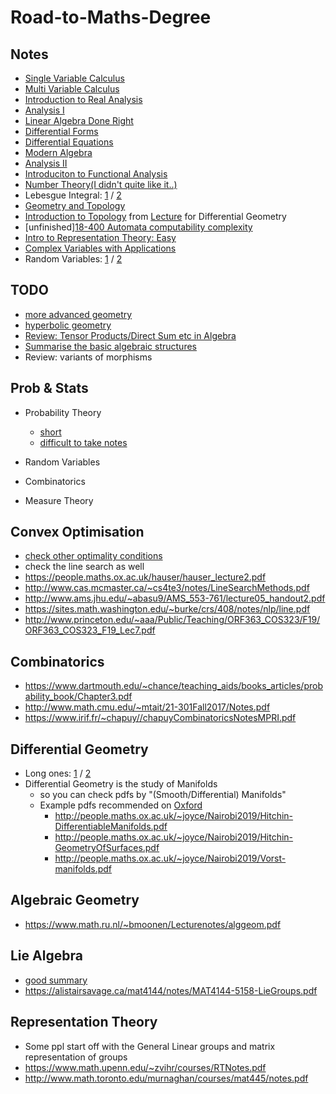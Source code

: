 # Road-to-Maths-Degree
## Notes
- [Single Variable Calculus](https://ocw.mit.edu/courses/mathematics/18-01sc-single-variable-calculus-fall-2010/)
- [Multi Variable Calculus](https://ocw.mit.edu/courses/mathematics/18-02sc-multivariable-calculus-fall-2010/)
- [Introduction to Real Analysis](http://www.math.louisville.edu/~lee/RealAnalysis/IntroRealAnal.pdf)
- [Analysis I](https://ocw.mit.edu/courses/mathematics/18-100b-analysis-i-fall-2010/)
- [Linear Algebra Done Right](http://linear.axler.net/LADRvideos.html)
- [Differential Forms](https://math.mit.edu/classes/18.952/2018SP/files/18.952_book.pdf)
- [Differential Equations](https://ocw.mit.edu/courses/mathematics/18-03sc-differential-equations-fall-2011/)
- [Modern Algebra](https://ocw.mit.edu/courses/mathematics/18-703-modern-algebra-spring-2013/)
- [Analysis II](https://ocw.mit.edu/courses/mathematics/18-101-analysis-ii-fall-2005/)
- [Introduciton to Functional Analysis](https://ocw.mit.edu/courses/mathematics/18-102-introduction-to-functional-analysis-spring-2009/)
- [Number Theory(I didn't quite like it..)](https://ocw.mit.edu/courses/mathematics/18-781-theory-of-numbers-spring-2012/lecture-notes/)
- Lebesgue Integral: [1](http://williamchen-mathematics.info/lnilifolder/lnili.html) / [2](https://www.math.tamu.edu/~francis.narcowich/m641/m641_notes/lebesgue_integral.pdf)
- [Geometry and Topology](http://www.claymath.org/library/Ritter/ritter-lectures-on-geomery-and-topology.pdf)
- [Introduction to Topology](http://people.maths.ox.ac.uk/~joyce/Nairobi2019/Cavalieri-Topology.pdf) from [Lecture](http://people.maths.ox.ac.uk/~joyce/Nairobi2019/IntroDiffGeom.html)  for Differential Geometry
- [unfinished][18-400 Automata computability complexity](https://ocw.mit.edu/courses/electrical-engineering-and-computer-science/6-045j-automata-computability-and-complexity-spring-2011/lecture-notes/)
- [Intro to Representation Theory: Easy](https://courses.maths.ox.ac.uk/node/53)
- [Complex Variables with Applications](https://ocw.mit.edu/courses/mathematics/18-04-complex-variables-with-applications-spring-2018/index.htm)
- Random Variables: [1](https://www.stat.pitt.edu/stoffer/tsa4/intro_prob.pdf) / [2](http://www2.econ.iastate.edu/classes/econ500/hallam/documents/RV_Prob_Distributions.pdf)


## TODO
- [more advanced geometry](http://mphitchman.com/geometry/GCTscreen-Hitchman-March-2018.pdf)
- [hyperbolic geometry](https://www.math.brown.edu/~rkenyon/papers/cannon.pdf)
- [Review: Tensor Products/Direct Sum etc in Algebra](http://www.jchateley.com/project/tensor.pdf)
- [Summarise the basic algebraic structures](https://www.mathphysicsbook.com/wp-content/uploads/2013/01/10.algebraic-categories.png)
- Review: variants of morphisms

## Prob & Stats
- Probability Theory
  - [short](http://people.math.harvard.edu/~ctm/papers/home/text/class/harvard/154/course/course.pdf)
  - [difficult to take notes](https://services.math.duke.edu/~rtd/PTE/PTE5_011119.pdf)

- Random Variables
- Combinatorics
- Measure Theory

## Convex Optimisation
- [check other optimality conditions](https://sites.math.washington.edu/~burke/crs/408/notes/nlp/coc.pdf)
- check the line search as well
- https://people.maths.ox.ac.uk/hauser/hauser_lecture2.pdf
- http://www.cas.mcmaster.ca/~cs4te3/notes/LineSearchMethods.pdf
- http://www.ams.jhu.edu/~abasu9/AMS_553-761/lecture05_handout2.pdf
- https://sites.math.washington.edu/~burke/crs/408/notes/nlp/line.pdf
- http://www.princeton.edu/~aaa/Public/Teaching/ORF363_COS323/F19/ORF363_COS323_F19_Lec7.pdf

## Combinatorics
- https://www.dartmouth.edu/~chance/teaching_aids/books_articles/probability_book/Chapter3.pdf
- http://www.math.cmu.edu/~mtait/21-301Fall2017/Notes.pdf
- https://www.irif.fr/~chapuy//chapuyCombinatoricsNotesMPRI.pdf

## Differential Geometry
- Long ones: [1](http://www.math.toronto.edu/mein/teaching/MAT367/DiffGeomNotes.pdf) / [2](https://faculty.math.illinois.edu/~ruiloja/Math519/notes.pdf)
- Differential Geometry is the study of Manifolds
  - so you can check pdfs by "(Smooth/Differential) Manifolds"
  - Example pdfs recommended on [Oxford](http://people.maths.ox.ac.uk/~joyce/Nairobi2019/IntroDiffGeom.html)
    - http://people.maths.ox.ac.uk/~joyce/Nairobi2019/Hitchin-DifferentiableManifolds.pdf
    - http://people.maths.ox.ac.uk/~joyce/Nairobi2019/Hitchin-GeometryOfSurfaces.pdf
    - http://people.maths.ox.ac.uk/~joyce/Nairobi2019/Vorst-manifolds.pdf

## Algebraic Geometry
- https://www.math.ru.nl/~bmoonen/Lecturenotes/alggeom.pdf

## Lie Algebra
- [good summary](http://www.math.uchicago.edu/~may/VIGRE/VIGRE2011/REUPapers/KangD.pdf)
- https://alistairsavage.ca/mat4144/notes/MAT4144-5158-LieGroups.pdf

## Representation Theory
- Some ppl start off with the General Linear groups and matrix representation of groups
- https://www.math.upenn.edu/~zvihr/courses/RTNotes.pdf
- http://www.math.toronto.edu/murnaghan/courses/mat445/notes.pdf
